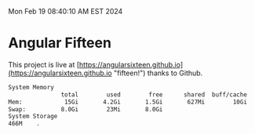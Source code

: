 Mon Feb 19 08:40:10 AM EST 2024

# Angular Fifteen


This project is live at [https://angularsixteen.github.io](https://angularsixteen.github.io "fifteen!") thanks to Github.

```bash
System Memory
               total        used        free      shared  buff/cache   available
Mem:            15Gi       4.2Gi       1.5Gi       627Mi        10Gi        11Gi
Swap:          8.0Gi        23Mi       8.0Gi
System Storage
466M	.

